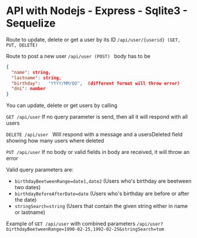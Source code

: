 # API with Nodejs - Express - Sqlite3 - Sequelize

Route to update, delete or get a user by its ID 
`/api/user/{userid} (GET, PUT, DELETE)`

Route to post a new user 
`/api/user (POST) `
body has to be 
```json
{ 
  "name": string, 
  "lastname": string, 
  "birthday":   "YYYY/MM/DD",  (different format will throw error)
  "dni": number 
}
```
You can update, delete or get users by calling

`GET /api/user`
If no query parameter is send, then all it will respond with all users

`DELETE /api/user `
Will respond with a message and a usersDeleted field showing how many users where deleted

`PUT /api/user`
If no body or valid fields in body are received, it will throw an error

Valid query parameters are: 
- `birthdayBeetweenRange=date1,date2` (Users who's birthday are beetween two dates)
- `birthdayBeforeAfterDate=date` (Users who's birthday are before or after the date)
- `stringSearch=string` (Users that contain the given string either in name or lastname)

Example of `GET /api/user` with combined parameters 
`/api/user?birthdayBeetweenRange=1990-02-25,1992-02-25&stringSearch=tom`
